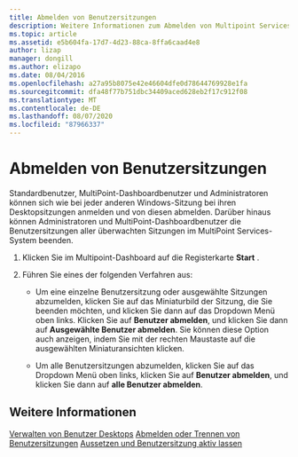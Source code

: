 ```yaml
---
title: Abmelden von Benutzersitzungen
description: Weitere Informationen zum Abmelden von Multipoint Services
ms.topic: article
ms.assetid: e5b604fa-17d7-4d23-88ca-8ffa6caad4e8
author: lizap
manager: dongill
ms.author: elizapo
ms.date: 08/04/2016
ms.openlocfilehash: a27a95b8075e42e46604dfe0d78644769928e1fa
ms.sourcegitcommit: dfa48f77b751dbc34409aced628eb2f17c912f08
ms.translationtype: MT
ms.contentlocale: de-DE
ms.lasthandoff: 08/07/2020
ms.locfileid: "87966337"
---
```

# <a name="log-off-user-sessions"></a>Abmelden von Benutzersitzungen
Standardbenutzer, MultiPoint-Dashboardbenutzer und Administratoren können sich wie bei jeder anderen Windows-Sitzung bei ihren Desktopsitzungen anmelden und von diesen abmelden. Darüber hinaus können Administratoren und MultiPoint-Dashboardbenutzer die Benutzersitzungen aller überwachten Sitzungen im MultiPoint Services-System beenden.

1.  Klicken Sie im Multipoint-Dashboard auf die Registerkarte **Start** .

2.  Führen Sie eines der folgenden Verfahren aus:

    -   Um eine einzelne Benutzersitzung oder ausgewählte Sitzungen abzumelden, klicken Sie auf das Miniaturbild der Sitzung, die Sie beenden möchten, und klicken Sie dann auf das Dropdown Menü oben links. Klicken Sie auf **Benutzer abmelden**, und klicken Sie dann auf **Ausgewählte Benutzer abmelden**. Sie können diese Option auch anzeigen, indem Sie mit der rechten Maustaste auf die ausgewählten Miniaturansichten klicken.

    -   Um alle Benutzersitzungen abzumelden, klicken Sie auf das Dropdown Menü oben links, klicken Sie auf **Benutzer abmelden**, und klicken Sie dann auf **alle Benutzer abmelden**.

## <a name="see-also"></a>Weitere Informationen
[Verwalten von Benutzer Desktops](manage-user-desktops-using-multipoint-dashboard.md) 
 [Abmelden oder Trennen von Benutzersitzungen](Log-off-or-Disconnect-User-Sessions.md) 
 [Aussetzen und Benutzersitzung aktiv lassen](Suspend-and-Leave-User-Session-Active.md)